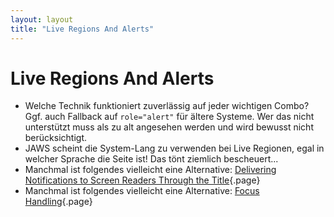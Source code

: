 ```yaml
---
layout: layout
title: "Live Regions And Alerts"
---
```


# Live Regions And Alerts



- Welche Technik funktioniert zuverlässig auf jeder wichtigen Combo? Ggf. auch Fallback auf `role="alert"` für ältere Systeme. Wer das nicht unterstützt muss als zu alt angesehen werden und wird bewusst nicht berücksichtigt.
- JAWS scheint die System-Lang zu verwenden bei Live Regionen, egal in welcher Sprache die Seite ist! Das tönt ziemlich bescheuert...
- Manchmal ist folgendes vielleicht eine Alternative: [Delivering Notifications to Screen Readers Through the Title](/code-examples/title/delivering-notifications-to-screen-readers-through-the-title){.page}
- Manchmal ist folgendes vielleicht eine Alternative: [Focus Handling](/code-examples/focus-handling){.page}